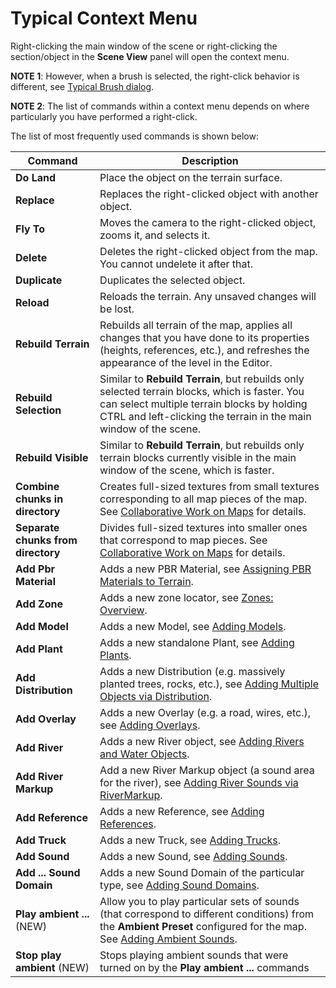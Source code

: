 # Typical Context Menu

Right-clicking the main window of the scene or right-clicking the section/object in the **Scene View** panel will open the context menu.

**NOTE 1**: However, when a brush is selected, the right-click behavior is different, see [Typical Brush dialog](./typical_brush_dialog.md).

**NOTE 2**: The list of commands within a context menu depends on where particularly you have performed a right-click. 


The list of most frequently used commands is shown below:

|**Command**                   | **Description**                     | 
|------------------------------|-------------------------------------|
| **Do Land**                  |  Place the object on the terrain surface. | 
|  **Replace**                 |   Replaces the right-clicked object with another object.|
|  **Fly To**                  |   Moves the camera to the right-clicked object, zooms it, and selects it.|
|  **Delete**                  |   Deletes the right-clicked object from the map. You cannot undelete it after that.|
|  **Duplicate**               |   Duplicates the selected object.|
|  **Reload**                  |   Reloads the terrain. Any unsaved changes will be lost.|
|  **Rebuild Terrain**         |   Rebuilds all terrain of the map, applies all changes that you have done to its properties (heights, references, etc.), and refreshes the appearance of the level in the Editor. |
|  **Rebuild Selection**       |   Similar to **Rebuild Terrain**, but rebuilds only selected terrain blocks, which is faster. You can select multiple terrain blocks by holding CTRL and left-clicking the terrain in the main window of the scene. |
|  **Rebuild Visible**         |   Similar to **Rebuild Terrain**, but rebuilds only terrain blocks currently visible in the main window of the scene, which is faster.  |
|  **Combine chunks in directory**    |   Creates full-sized textures from small textures corresponding to all map pieces of the map. See [Collaborative Work on Maps](./../../additional_info_on_maps/collaborative_work_on_maps/collaborative_work_on_maps_overview.md) for details. |
|  **Separate chunks from directory** |  Divides full-sized textures into smaller ones that correspond to map pieces. See [Collaborative Work on Maps](./../../additional_info_on_maps/collaborative_work_on_maps/collaborative_work_on_maps_overview.md) for details. |
|  **Add Pbr Material**         |  Adds a new PBR Material, see [Assigning PBR Materials to Terrain](./../../creating_a_map/pbr_materials/assigning_pbr_materials_to_terrain.md).|
|  **Add Zone**                 |  Adds a new zone locator, see [Zones: Overview](./../../creating_a_map/zones/zones_overview.md).|
|   **Add Model**               |  Adds a new Model, see [Adding Models](./../../creating_a_map/models/adding_models.md).|
|  **Add Plant**                |  Adds a new standalone Plant, see [Adding Plants](./../../creating_a_map/plants/adding_plants.md).|
|  **Add Distribution**         |  Adds a new Distribution (e.g. massively planted trees, rocks, etc.),  see [Adding Multiple Objects via Distribution](./../../creating_a_map/distributions/adding_multiple_objects_via_distribution.md).|
|  **Add Overlay**              |  Adds a new Overlay (e.g. a road, wires, etc.), see [Adding Overlays](./../../creating_a_map/overlays/adding_overlays.md).|
|  **Add River**                |  Adds a new River object, see [Adding Rivers and Water Objects](./../../creating_a_map/rivers_and_water_objects/adding_rivers_and_water_objects.md).|
|  **Add River Markup**         |  Add a new River Markup object (a sound area for the river), see [Adding River Sounds via RiverMarkup](./../../creating_a_map/rivers_and_water_objects/adding_river_sounds_via_river_markup.md).|
|  **Add Reference**            |  Adds a new Reference, see [Adding References](./../../creating_a_map/references/adding_references.md).|
|  **Add Truck**                |  Adds a new Truck, see [Adding Trucks](./../../creating_a_map/trucks/adding_trucks.md).|
|  **Add Sound**                |  Adds a new Sound, see [Adding Sounds](./../../creating_a_map/sounds_and_music/sounds/adding_sounds.md). |
|  **Add ... Sound Domain**     |  Adds a new Sound Domain of the particular type, see [Adding Sound Domains](./../../creating_a_map/sounds_and_music/sound_domains/adding_sound_domains.md). |
|  **Play ambient ...**   (NEW) |  Allow you to play particular sets of sounds (that correspond to different conditions) from the **Ambient Preset** configured for the map. See [Adding Ambient Sounds](./../../creating_a_map/sounds_and_music/ambient_sounds/adding_ambient_sounds.md). |
|  **Stop  play ambient** (NEW) |  Stops playing ambient sounds that were turned on by the **Play ambient ...** commands |

